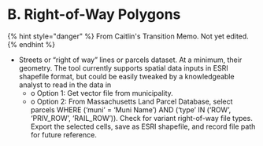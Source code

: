 # B. Right-of-Way Polygons

{% hint style="danger" %}
From Caitlin's Transition Memo. Not yet edited.
{% endhint %}

* Streets or “right of way” lines or parcels dataset. At a minimum, their geometry. The tool currently supports spatial data inputs in ESRI shapefile format, but could be easily tweaked by a knowledgeable analyst to read in the data in&#x20;
  * o Option 1: Get vector file from municipality.
  * o Option 2: From Massachusetts Land Parcel Database, select parcels WHERE (‘muni’ = ‘Muni Name’) AND (‘type’ IN (‘ROW’, ‘PRIV\_ROW’, ‘RAIL\_ROW’)). Check for variant right-of-way file types. Export the selected cells, save as ESRI shapefile, and record file path for future reference.
